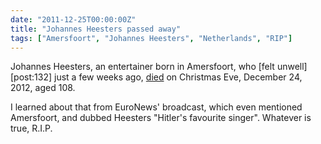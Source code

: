 ```yaml
---
date: "2011-12-25T00:00:00Z"
title: "Johannes Heesters passed away"
tags: ["Amersfoort", "Johannes Heesters", "Netherlands", "RIP"]
---
```


Johannes Heesters, an entertainer born in Amersfoort, who [felt unwell][post:132] just a few weeks ago, [died](http://www.washingtonpost.com/world/europe/entertainer-heesters-dies-at-age-108-after-long-career-started-in-nazi-germany/2011/12/24/gIQA8ITkFP_story.html) on Christmas Eve, December 24, 2012, aged 108.

<!--more-->

I learned about that from EuroNews' broadcast, which even mentioned Amersfoort, and dubbed Heesters "Hitler's favourite singer". Whatever is true, R.I.P.
